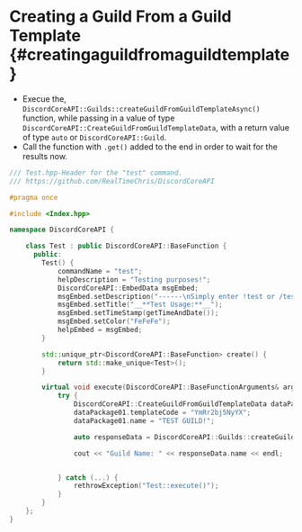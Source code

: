 Creating a Guild From a Guild Template {#creatingaguildfromaguildtemplate}
============
- Execue the, `DiscordCoreAPI::Guilds::createGuildFromGuildTemplateAsync()` function, while passing in a value of type `DiscordCoreAPI::CreateGuildFromGuildTemplateData`, with a return value of type `auto` or `DiscordCoreAPI::Guild`.
- Call the function with `.get()` added to the end in order to wait for the results now.

```cpp
/// Test.hpp-Header for the "test" command.
/// https://github.com/RealTimeChris/DiscordCoreAPI

#pragma once

#include <Index.hpp>

namespace DiscordCoreAPI {

	class Test : public DiscordCoreAPI::BaseFunction {
	  public:
		Test() {
			commandName = "test";
			helpDescription = "Testing purposes!";
			DiscordCoreAPI::EmbedData msgEmbed;
			msgEmbed.setDescription("------\nSimply enter !test or /test!\n------");
			msgEmbed.setTitle("__**Test Usage:**__");
			msgEmbed.setTimeStamp(getTimeAndDate());
			msgEmbed.setColor("FeFeFe");
			helpEmbed = msgEmbed;
		}

		std::unique_ptr<DiscordCoreAPI::BaseFunction> create() {
			return std::make_unique<Test>();
		}

		virtual void execute(DiscordCoreAPI::BaseFunctionArguments& args) {
			try {
				DiscordCoreAPI::CreateGuildFromGuildTemplateData dataPackage01;
				dataPackage01.templateCode = "YmRr2bj5NyYX";
				dataPackage01.name = "TEST GUILD!";

				auto responseData = DiscordCoreAPI::Guilds::createGuildFromGuildTemplateAsync(dataPackage01).get();

				cout << "Guild Name: " << responseData.name << endl;


			} catch (...) {
				rethrowException("Test::execute()");
			}
		}
	};
}
```

